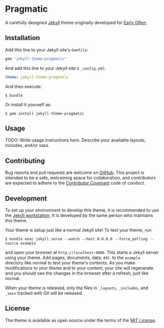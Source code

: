 # Pragmatic

A carefully designed [Jekyll](https://jekyllrb.com/) theme originally developed for [Early Often](https://www.earlyoften.com).

## Installation

Add this line to your Jekyll site's `Gemfile`:

```ruby
gem "jekyll-theme-pragmatic"
```

And add this line to your Jekyll site's `_config.yml`:

```yaml
theme: jekyll-theme-pragmatic
```

And then execute:

    $ bundle

Or install it yourself as:

    $ gem install jekyll-theme-pragmatic

## Usage

TODO: Write usage instructions here. Describe your available layouts, includes, and/or sass.

## Contributing

Bug reports and pull requests are welcome on [GitHub](https://github.com/earlyoften/pragmatic). This project is intended to be a safe, welcoming space for collaboration, and contributors are expected to adhere to the [Contributor Covenant](http://contributor-covenant.org) code of conduct.

## Development

To set up your environment to develop this theme, it is recommended to use the [Jekyll workstation](https://github.com/gabor-meszaros/jekyll-workstation). It is developed by the same person who maintains this theme.

Your theme is setup just like a normal Jekyll site! To test your theme, run

    $ bundle exec jekyll serve --watch --host 0.0.0.0 --force_polling --source example

and open your browser at `http://localhost:4000`. This starts a Jekyll server using your theme. Add pages, documents, data, etc. to the `example` directory like normal to test your theme's contents. As you make modifications to your theme and to your content, your site will regenerate and you should see the changes in the browser after a refresh, just like normal.

When your theme is released, only the files in `_layouts`, `_includes`, and `_sass` tracked with Git will be released.

## License

The theme is available as open source under the terms of the [MIT License](https://opensource.org/licenses/MIT).


